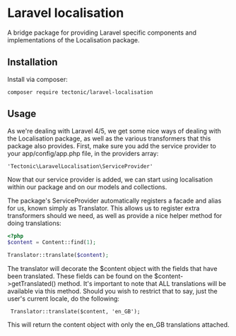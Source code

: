 # Laravel localisation

A bridge package for providing Laravel specific components and implementations of the Localisation package.

## Installation

Install via composer:

    composer require tectonic/laravel-localisation

## Usage

As we're dealing with Laravel 4/5, we get some nice ways of dealing with the Localisation package, as well
as the various transformers that this package also provides. First, make sure you add the service provider to
your app/config/app.php file, in the providers array:

    'Tectonic\LaravelLocalisation\ServiceProvider'

Now that our service provider is added, we can start using localisation within our package and on our models and collections.

The package's ServiceProvider automatically registers a facade and alias for us, known simply as Translator. This allows us to register extra transformers should we need, as well as provide a nice helper method for doing translations:

```php
<?php
$content = Content::find(1);

Translator::translate($content);
```

The translator will decorate the $content object with the fields that have been translated. These fields can be found on the $content->getTranslated() method. It's important to note that ALL translations will be available via this method. Should you wish to restrict that to say, just the user's current locale, do the following:
 
     Translator::translate($content, 'en_GB');
 
 This will return the content object with only the en_GB translations attached.